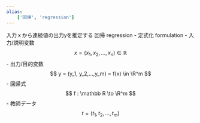 ```yaml
---
alias:
    ['回帰', 'regression']
---
```

入力ｘから連続値の出力yを推定する
 回帰 regression
        - 定式化 formulation
            - 入力/説明変数
                $$
                x = (x_1, x_2, ..., x_n) \in \mathbb R
                $$
            - 出力/目的変数
                $$
                y = (y_1, y_2,...,y_m) = f(x) \in \R^m
                $$
            - 回帰式
                $$
                f : \mathbb R \to \R^m
                $$
            - 教師データ
                $$
                t = (t_1, t_2,...,t_m)
                $$